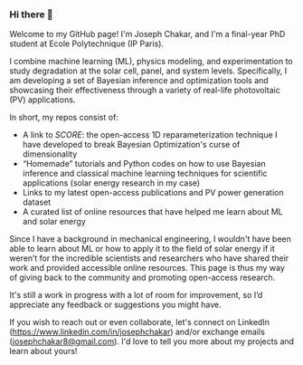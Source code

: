 ### Hi there 👋

Welcome to my GitHub page! I'm Joseph Chakar, and I'm a final-year PhD student at Ecole Polytechnique (IP Paris).

I combine machine learning (ML), physics modeling, and experimentation to study degradation at the solar cell, panel, and system levels. Specifically, I am developing a set of Bayesian inference and optimization tools and showcasing their effectiveness through a variety of real-life photovoltaic (PV) applications.

In short, my repos consist of:
- A link to _SCORE_: the open-access 1D reparameterization technique I have developed to break Bayesian Optimization's curse of dimensionality
- “Homemade” tutorials and Python codes on how to use Bayesian inference and classical machine learning techniques for scientific applications (solar energy research in my case)
- Links to my latest open-access publications and PV power generation dataset
- A curated list of online resources that have helped me learn about ML and solar energy 

Since I have a background in mechanical engineering, I wouldn't have been able to learn about ML or how to apply it to the field of solar energy if it weren’t for the incredible scientists and researchers who have shared their work and provided accessible online resources. This page is thus my way of giving back to the community and promoting open-access research. 

It's still a work in progress with a lot of room for improvement, so I’d appreciate any feedback or suggestions you might have.

If you wish to reach out or even collaborate, let's connect on LinkedIn (https://www.linkedin.com/in/josephchakar) and/or exchange emails (josephchakar8@gmail.com). I'd love to tell you more about my projects and learn about yours!
